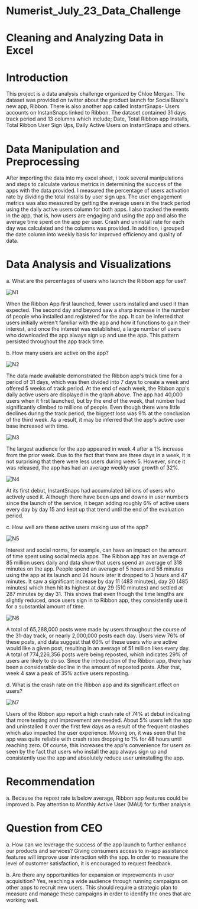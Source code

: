 # Numerist_July_23_Data_Challenge
# Cleaning and Analyzing Data in Excel
# Introduction
This project is a data analysis challenge organized by Chloe Morgan. The dataset was provided on twitter about the product launch for SocialBlaze's new app, Ribbon. There is also another app called InstantSnaps- Users accounts on InstanSnaps linked to Ribbon. The dataset contained 31 days track period and 13 columns which include; Date, Total Ribbon app Installs, Total Ribbon User Sign Ups, Daily Active Users on InstantSnaps and others.
# Data Manipulation and Preprocessing
After importing the data into my excel sheet, i took several manipulations and steps to calculate various metrics in determining the success of the apps with the data provided. I measured the percentage of users activation rate by dividing the total installs by user sign ups. The user engagement metrics was also measured by getting the average users in the track period using the daily active users column for both apps. I also tracked the events in the app, that is, how users are engaging and using the app and also the average time spent on the app per user. Crash and uninstall rate for each day was calculated and the columns was provided. In addition, i grouped the date column into weekly basis for improved efficiency and quality of data.
# Data Analysis and Visualizations 
a.   What are the percentages of users who launch the Ribbon app for use?

   ![N1](https://github.com/OlotoDamilola/Numerist_July_Data_Challenge/assets/109422215/df616509-078c-49ab-afdf-13d723f367ff) 

When the Ribbon App first launched, fewer users installed and used it than expected. The second day and beyond saw a sharp increase in the number of people who installed and registered     for the app. It can be inferred that users initially weren't familiar with the app and how it functions to gain their interest, and once the interest was established, a large number of     users who downloaded the app always sign up and use the app. This pattern persisted throughout the app track time.
   
b.   How many users are active on the app?

   ![N2](https://github.com/OlotoDamilola/Numerist_July_Data_Challenge/assets/109422215/6a0ec539-0cf8-4743-9e48-380b5cf35f4f) 

The data made available demonstrated the Ribbon app's track time for a period of 31 days, which was then divided into 7 days to create a week and offered 5 weeks of track period. At the end of each week, the Ribbon app's daily active users are displayed in the graph above. The app had 40,000 users when it first launched, but by the end of the week, that number had significantly climbed to millions of people. Even though there were little declines during the track period, the biggest loss was 9% at the conclusion of the third week. As a result, it may be inferred that the app's active user base increased with time.

   ![N3](https://github.com/OlotoDamilola/Numerist_July_Data_Challenge/assets/109422215/acbb6687-2043-4405-8769-285f6a34c0a0) 

The largest audience for the app appeared in week 4 after a 1% increase from the prior week. Due to the fact that there are three days in a week, it is not surprising that there were less users during week 5. However, since it was released, the app has had an average weekly user growth of 32%.

   ![N4](https://github.com/OlotoDamilola/Numerist_July_Data_Challenge/assets/109422215/7d5499a7-6d5f-486b-8b3f-099f3bc6148e) 

At its first debut, InstantSnaps had accumulated billions of users who actively used it. Although there have been ups and downs in user numbers since the launch of the service, it began adding roughly 6% of active users every day by day 15 and kept up that trend until the end of the evaluation period.

c.   How well are these active users making use of the app?

   ![N5](https://github.com/OlotoDamilola/Numerist_July_Data_Challenge/assets/109422215/b69ad1ac-0e59-42a0-85ce-4d3a5442e6ea) 

Interest and social norms, for example, can have an impact on the amount of time spent using social media apps. The Ribbon app has an average of 85 million users daily and data show that users spend an average of 318 minutes on the app. People spend an average of 5 hours and 58 minutes using the app at its launch and 24 hours later it dropped to 3 hours and 47 minutes. It saw a significant increase by day 11 (483 minutes), day 20 (485 minutes) which then hit its highest at day 29 (510 minutes) and settled at 287 minutes by day 31. This shows that even though the time lengths are slightly reduced, once users sign in to Ribbon app, they consistently use it for a substantial amount of time.

   ![N6](https://github.com/OlotoDamilola/Numerist_July_Data_Challenge/assets/109422215/6345f1e8-1511-4754-9cce-5888999cd197)

A total of 65,288,000 posts were made by users throughout the course of the 31-day track, or nearly 2,000,000 posts each day. Users view 76% of these posts, and data suggest that 60% of these users who are active would like a given post, resulting in an average of 51 million likes every day. A total of 774,226,356 posts were being reposted, which indicates 29% of users are likely to do so. Since the introduction of the Ribbon app, there has been a considerable decline in the amount of reposted posts. After that, week 4 saw a peak of 35% active users reposting.

d.   What is the crash rate on the Ribbon app and its significant effect on users?

   ![N7](https://github.com/OlotoDamilola/Numerist_July_Data_Challenge/assets/109422215/13d440ef-6c74-4bbd-a71a-0d5e1a79a558) 

Users of the Ribbon app report a high crash rate of 74% at debut indicating that more testing and improvement are needed. About 5% users left the app and uninstalled it over the first few days as a result of the frequent crashes which also impacted the user experience. Moving on, it was seen that the app was quite reliable with crash rates dropping to 1% for 48 hours until reaching zero. Of course, this increases the app's convenience for users as seen by the fact that users who install the app always sign up and consistently use the app and absolutely reduce user uninstalling the app.

# Recommendation
a. Because the repost rate is below average, Ribbon app features could be improved
b. Pay attention to Monthly Active User (MAU) for further analysis 

# Question from CEO 
a. How can we leverage the success of the app launch to further enhance our products and services?
   Giving consumers access to in-app assistance features will improve user interaction with the app. In order to measure the level of        customer satisfaction, it is encouraged to request feedback.

b. Are there any opportunities for expansion or improvements in user acquisition?
   Yes, reaching a wide audience through running campaigns on other apps to recruit new users. This should require a strategic plan to       measure and manage these campaigns in order to identify the ones that are working well.





   
   
